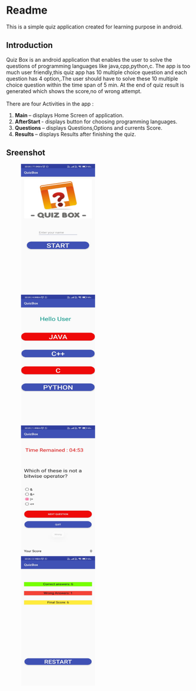 # Readme
This is a simple quiz application created for learning purpose in android.

## Introduction

Quiz Box is an android application that enables the user to solve the questions of programming languages like java,cpp,python,c. The app is too much user friendly,this quiz app has 10 multiple choice question and each question has 4 option,.The user should have to solve these 10 multiple choice question within the time span of 5 min. At the end of quiz result is generated which shows the score,no of wrong attempt.<br> 
<br>There are four Activities in the app :<br>
<ol>
<li> <b>Main </b>– displays Home Screen of application.
<li> <b>AfterStart </b>- displays button for choosing programming languages.
<li> <b>Questions </b>– displays Questions,Options and currents Score.
<li> <b>Results </b>– displays Results after finishing the quiz.
</ol>

## Sreenshot

<p id="img_cont">
	<img src="/pic1.jpeg" width = "200" height= "350" hspace=40>
	<img src="/pic2.jpeg" width = "200" height= "350" hspace=40>
	<img src="/pic3.jpeg" width = "200" height= "350" hspace=40>
	<img src="/pic4.jpeg" width = "200" height= "350" hspace=40>
</p>

